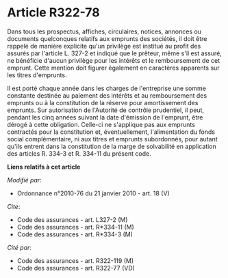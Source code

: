 # Article R322-78

Dans tous les prospectus, affiches, circulaires, notices, annonces ou documents quelconques relatifs aux emprunts des
sociétés, il doit être rappelé de manière explicite qu'un privilège est institué au profit des assurés par l'article L. 327-2
et indiqué que le prêteur, même s'il est assuré, ne bénéficie d'aucun privilège pour les intérêts et le remboursement de cet
emprunt. Cette mention doit figurer également en caractères apparents sur les titres d'emprunts.

Il est porté chaque année dans les charges de l'entreprise une somme constante destinée au paiement des intérêts et au
remboursement des emprunts ou à la constitution de la réserve pour amortissement des emprunts. Sur autorisation de l'Autorité
de contrôle prudentiel, il peut, pendant les cinq années suivant la date d'émission de l'emprunt, être dérogé à cette
obligation. Celle-ci ne s'applique pas aux emprunts contractés pour la constitution et, éventuellement, l'alimentation du
fonds social complémentaire, ni aux titres et emprunts subordonnés, pour autant qu'ils entrent dans la constitution de la
marge de solvabilité en application des articles R. 334-3 et R. 334-11 du présent code.

**Liens relatifs à cet article**

_Modifié par_:

  - Ordonnance n°2010-76 du 21 janvier 2010 - art. 18 (V)

_Cite_:

  - Code des assurances - art. L327-2 (M)
  - Code des assurances - art. R*334-11 (M)
  - Code des assurances - art. R*334-3 (M)

_Cité par_:

  - Code des assurances - art. R322-119 (M)
  - Code des assurances - art. R322-77 (VD)
